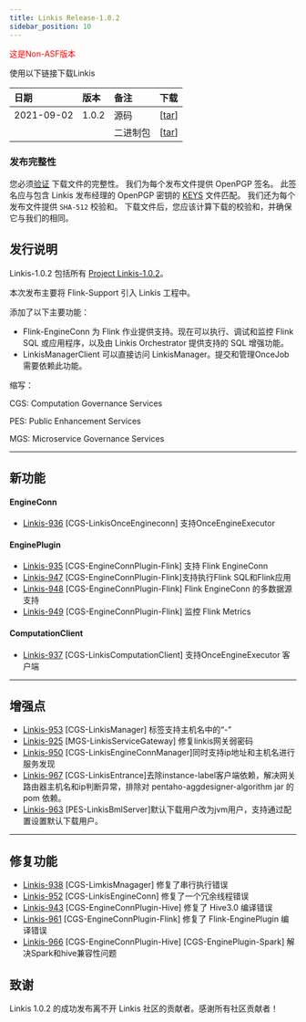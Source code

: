 ```yaml
---
title: Linkis Release-1.0.2
sidebar_position: 10
--- 
```


<font color='red'> 这是Non-ASF版本 </font> 

使用以下链接下载Linkis

| 日期 | 版本| 备注 | 下载 |
|:-----|:--------|:------|:-------|
| 2021-09-02| 1.0.2 | 源码 | [[tar](https://github.com/apache/incubator-linkis/archive/refs/tags/1.0.2.tar.gz)] |
| |                 | 二进制包 | [[tar](https://osp-1257653870.cos.ap-guangzhou.myqcloud.com/WeDatasphere/Linkis/1.0.2/wedatasphere-linkis-1.0.2-combined-package-dist.tar.gz)] |


### 发布完整性
   您必须[验证](https://www.apache.org/info/verification.html) 下载文件的完整性。 我们为每个发布文件提供 OpenPGP 签名。 此签名应与包含 Linkis 发布经理的 OpenPGP 密钥的 [KEYS](https://downloads.apache.org/incubator/linkis/KEYS) 文件匹配。 我们还为每个发布文件提供 <code>SHA-512</code> 校验和。 下载文件后，您应该计算下载的校验和，并确保它与我们的相同。

## 发行说明

Linkis-1.0.2 包括所有 [Project Linkis-1.0.2](https://github.com/apache/incubator-linkis/projects/11)。

本次发布主要将 Flink-Support 引入 Linkis 工程中。

添加了以下主要功能：
* Flink-EngineConn 为 Flink 作业提供支持。现在可以执行、调试和监控 Flink SQL 或应用程序，以及由 Linkis Orchestrator 提供支持的 SQL 增强功能。
* LinkisManagerClient 可以直接访问 LinkisManager。提交和管理OnceJob 需要依赖此功能。


缩写：

CGS: Computation Governance Services

PES: Public Enhancement Services

MGS: Microservice Governance Services

---

## 新功能

#### EngineConn
* [Linkis-936](https://github.com/apache/incubator-linkis/pull/936) [CGS-LinkisOnceEngineconn] 支持OnceEngineExecutor

#### EnginePlugin
* [Linkis-935](https://github.com/apache/incubator-linkis/pull/935) [CGS-EngineConnPlugin-Flink] 支持 Flink EngineConn
* [Linkis-947](https://github.com/apache/incubator-linkis/pull/947) [CGS-EngineConnPlugin-Flink]支持执行Flink SQL和Flink应用
* [Linkis-948](https://github.com/apache/incubator-linkis/pull/948) [CGS-EngineConnPlugin-Flink] Flink EngineConn 的多数据源支持
* [Linkis-949](https://github.com/apache/incubator-linkis/pull/949) [CGS-EngineConnPlugin-Flink] 监控 Flink Metrics

#### ComputationClient
* [Linkis-937](https://github.com/apache/incubator-linkis/pull/937) [CGS-LinkisComputationClient] 支持OnceEngineExecutor 客户端

---

## 增强点
* [Linkis-953](https://github.com/apache/incubator-linkis/pull/953) [CGS-LinkisManager] 标签支持主机名中的“-”
* [Linkis-925](https://github.com/apache/incubator-linkis/pull/925) [MGS-LinkisServiceGateway] 修复linkis网关弱密码
* [Linkis-950](https://github.com/apache/incubator-linkis/pull/950) [CGS-LinkisEngineConnManager]同时支持ip地址和主机名进行服务发现
* [Linkis-967](https://github.com/apache/incubator-linkis/pull/967) [CGS-LinkisEntrance]去除instance-label客户端依赖，解决网关路由器主机名和ip判断异常，排除对 pentaho-aggdesigner-algorithm jar 的 pom 依赖。
* [Linkis-963](https://github.com/apache/incubator-linkis/pull/963) [PES-LinkisBmlServer]默认下载用户改为jvm用户，支持通过配置设置默认下载用户。

---
## 修复功能

* [Linkis-938](https://github.com/apache/incubator-linkis/pull/938) [CGS-LimkisMnagager] 修复了串行执行错误
* [Linkis-952](https://github.com/apache/incubator-linkis/pull/952) [CGS-LinkisEngineConn] 修复了一个冗余线程错误
* [Linkis-943](https://github.com/apache/incubator-linkis/pull/943) [CGS-EngineConnPlugin-Hive] 修复了 Hive3.0 编译错误
* [Linkis-961](https://github.com/apache/incubator-linkis/pull/961) [CGS-EngineConnPlugin-Flink] 修复了 Flink-EnginePlugin 编译错误
* [Linkis-966](https://github.com/apache/incubator-linkis/pull/966) [CGS-EngineConnPlugin-Hive] [CGS-EnginePlugin-Spark] 解决Spark和hive兼容性问题

## 致谢 

Linkis 1.0.2 的成功发布离不开 Linkis 社区的贡献者。感谢所有社区贡献者！
